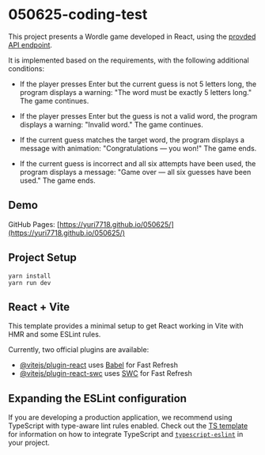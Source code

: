 # 050625-coding-test
This project presents a Wordle game developed in React, using the [provded API endpoint](https://wordle-apis.vercel.app/api/validate). 

It is implemented based on the requirements, with the following additional conditions:

- If the player presses Enter but the current guess is not 5 letters long, the program displays a warning: "The word must be exactly 5 letters long." The game continues.

- If the player presses Enter but the guess is not a valid word, the program displays a warning: "Invalid word." The game continues.

- If the current guess matches the target word, the program displays a message with animation: "Congratulations — you won!" The game ends.

- If the current guess is incorrect and all six attempts have been used, the program displays a message: "Game over — all six guesses have been used." The game ends.

## Demo
GitHub Pages: [https://yuri7718.github.io/050625/](https://yuri7718.github.io/050625/)

## Project Setup
```
yarn install
yarn run dev
```


## React + Vite

This template provides a minimal setup to get React working in Vite with HMR and some ESLint rules.

Currently, two official plugins are available:

- [@vitejs/plugin-react](https://github.com/vitejs/vite-plugin-react/blob/main/packages/plugin-react) uses [Babel](https://babeljs.io/) for Fast Refresh
- [@vitejs/plugin-react-swc](https://github.com/vitejs/vite-plugin-react/blob/main/packages/plugin-react-swc) uses [SWC](https://swc.rs/) for Fast Refresh

## Expanding the ESLint configuration

If you are developing a production application, we recommend using TypeScript with type-aware lint rules enabled. Check out the [TS template](https://github.com/vitejs/vite/tree/main/packages/create-vite/template-react-ts) for information on how to integrate TypeScript and [`typescript-eslint`](https://typescript-eslint.io) in your project.
